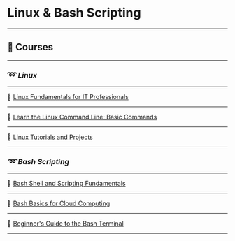 # Linux & Bash Scripting

---

## 🎥 Courses

---

### ➿ *Linux*

---

🔗 [Linux Fundamentals for IT Professionals](https://www.udemy.com/course/linux-fundamentals-for-it-professionals/?LSNPUBID=JVFxdTr9V80&ranEAID=JVFxdTr9V80&ranMID=39197&ranSiteID=JVFxdTr9V80-8eHiyDaivsWSXvI5HwocJg&utm_medium=udemyads&utm_source=aff-campaign)

---

🔗 [Learn the Linux Command Line: Basic Commands](https://www.udemy.com/course/command-line/?LSNPUBID=JVFxdTr9V80&ranEAID=JVFxdTr9V80&ranMID=39197&ranSiteID=JVFxdTr9V80-BjAMw3hw0LlBpVp9rpfJ4g&utm_medium=udemyads&utm_source=aff-campaign)

---

🔗 [Linux Tutorials and Projects](https://www.udemy.com/course/linux-tutorials/?LSNPUBID=JVFxdTr9V80&ranEAID=JVFxdTr9V80&ranMID=39197&ranSiteID=JVFxdTr9V80-8BOt3ydFksXfA15J8uGSqg&utm_medium=udemyads&utm_source=aff-campaign)

---

### *➿ Bash Scripting*

---

🔗 [Bash Shell and Scripting Fundamentals](https://www.udemy.com/course/bash-shell-and-scripting-fundamentals/)

---

🔗 [Bash Basics for Cloud Computing](https://www.udemy.com/course/bash-basics-for-cloud-computing/)

---

🔗 [Beginner's Guide to the Bash Terminal](https://www.youtube.com/watch?v=oxuRxtrO2Ag)

---